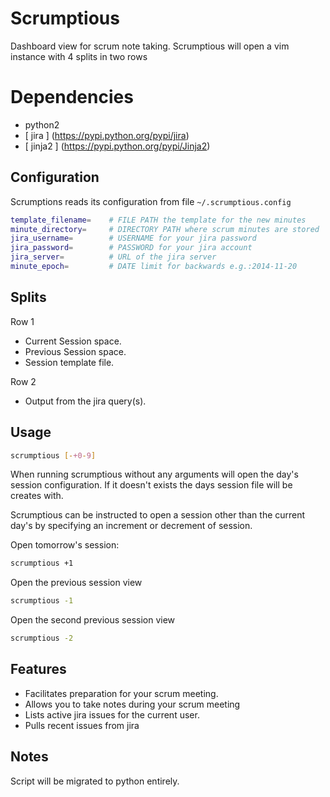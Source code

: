 # Scrumptious
Dashboard view for scrum note taking.
Scrumptious will open a vim instance with 4 splits in two rows

# Dependencies

* python2
* [ jira ] (https://pypi.python.org/pypi/jira)
* [ jinja2 ] (https://pypi.python.org/pypi/Jinja2)

## Configuration
Scrumptions reads its configuration from file `~/.scrumptious.config`

```bash
template_filename=    # FILE PATH the template for the new minutes
minute_directory=     # DIRECTORY PATH where scrum minutes are stored
jira_username=        # USERNAME for your jira password
jira_password=        # PASSWORD for your jira account
jira_server=          # URL of the jira server
minute_epoch=         # DATE limit for backwards e.g.:2014-11-20
```

## Splits
Row 1
- Current Session space.
- Previous Session space.
- Session template file.

Row 2
- Output from the jira query(s).

## Usage

```bash
scrumptious [-+0-9]
```

When running scrumptious without any arguments will open the day's session
configuration. If it doesn't exists the days session file will be creates with.

Scrumptious can be instructed to open a session other than the current day's by
specifying an increment or decrement of session.

Open tomorrow's session:

```bash
scrumptious +1
```

Open the previous session view

```bash
scrumptious -1
```

Open the second previous session view

```bash
scrumptious -2
```

## Features

* Facilitates preparation for your scrum meeting.
* Allows you to take notes during your scrum meeting
* Lists active jira issues for the current user.
* Pulls recent issues from jira

## Notes
Script will be migrated to python entirely.
